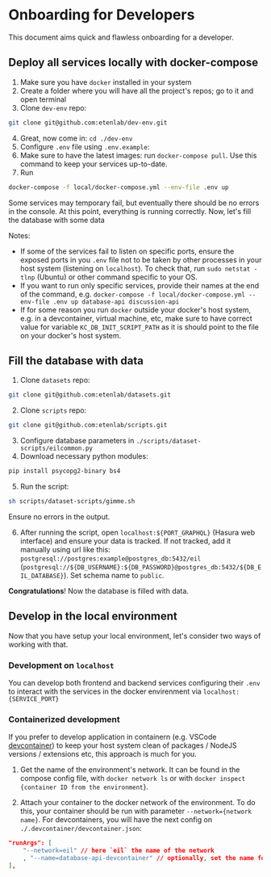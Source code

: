 # Onboarding for Developers

This document aims quick and flawless onboarding for a developer.

## Deploy all services locally with docker-compose

1. Make sure you have `docker` installed in your system
2. Create a folder where you will have all the project's repos; go to it and open terminal
3. Clone `dev-env` repo:

```bash
git clone git@github.com:etenlab/dev-env.git
```

4. Great, now come in: `cd ./dev-env`
5. Configure `.env` file using `.env.example`:
6. Make sure to have the latest images: run `docker-compose pull`. Use this command to keep your services up-to-date.
7. Run

```bash
docker-compose -f local/docker-compose.yml --env-file .env up
```

Some services may temporary fail, but eventually there should be no errors in the console. At this point, everything is running correctly. Now, let's fill the database with some data

Notes:

- If some of the services fail to listen on specific ports, ensure the exposed ports in you `.env` file not to be taken by other processes in your host system (listening on `localhost`). To check that, run `sudo netstat -tlnp` (Ubuntu) or other command specific to your OS.
- If you want to run only specific services, provide their names at the end of the command, e.g. `docker-compose -f local/docker-compose.yml --env-file .env up database-api discussion-api`
- If for some reason you run `docker` outside your docker's host system, e.g. in a devcontainer, virtual machine, etc, make sure to have correct value for variable `KC_DB_INIT_SCRIPT_PATH` as it is should point to the file on your docker's host system.

## Fill the database with data

1. Clone `datasets` repo:

```bash
git clone git@github.com:etenlab/datasets.git
```

2. Clone `scripts` repo:

```bash
git clone git@github.com:etenlab/scripts.git
```

3. Configure database parameters in `./scripts/dataset-scripts/eilcommon.py`
4. Download necessary python modules:

```bash
pip install psycopg2-binary bs4
```

5. Run the script:

```bash
sh scripts/dataset-scripts/gimme.sh
```

Ensure no errors in the output.

6. After running the script, open `localhost:${PORT_GRAPHQL}` (Hasura web interface) and ensure your data is tracked. If not tracked, add it manually using url like this: `postgresql://postgres:example@postgres_db:5432/eil` (`postgresql://${DB_USERNAME}:${DB_PASSWORD}@postgres_db:5432/${DB_EIL_DATABASE}`). Set schema name to `public`.

**Congratulations**! Now the database is filled with data.

## Develop in the local environment

Now that you have setup your local environment, let's consider two ways of working with that.

### Development on `localhost`

You can develop both frontend and backend services configuring their `.env` to interact with the services in the docker envirenment via `localhost:{SERVICE_PORT}`

### Containerized development

If you prefer to develop application in containern (e.g. VSCode [devcontainer](https://code.visualstudio.com/docs/devcontainers/containers)) to keep your host system clean of packages / NodeJS versions / extensions etc, this approach is much for you.

1. Get the name of the environment's network. It can be found in the compose config file, with `docker network ls` or with `docker inspect {container ID from the environment`}.

2. Attach your container to the docker network of the environment. To do this, your container should be run with parameter `--network={network name}`. For devcontainers, you will have the next config on `./.devcontainer/devcontainer.json`:

```json
"runArgs": [
    "--network=eil" // here `eil` the name of the network
    , "--name=database-api-devcontainer" // optionally, set the name for this container so it is availabe for services in docker-compose
],
```
